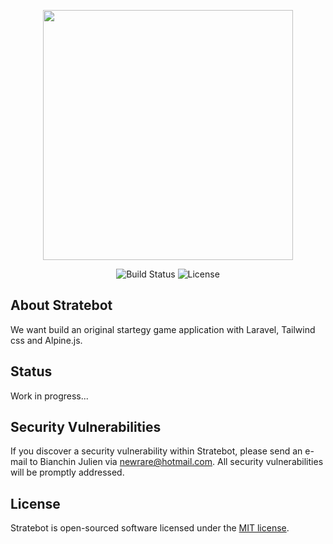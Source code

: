<p align="center"><a href="https://stratebot.herokuapp.com" target="_blank"><img src="https://stratebot.herokuapp.com/stratebot.png" width="400"></a></p>

<p align="center">
<img src="https://travis-ci.org/laravel/framework.svg" alt="Build Status" />
<img src="https://img.shields.io/packagist/l/laravel/framework" alt="License" />
</p>

## About Stratebot

We want build an original startegy game application with Laravel, Tailwind css and Alpine.js.

## Status

Work in progress...

## Security Vulnerabilities

If you discover a security vulnerability within Stratebot, please send an e-mail to Bianchin Julien via [newrare@hotmail.com](mailto:newrare@hotmail.com). All security vulnerabilities will be promptly addressed.

## License

Stratebot is open-sourced software licensed under the [MIT license](https://opensource.org/licenses/MIT).

